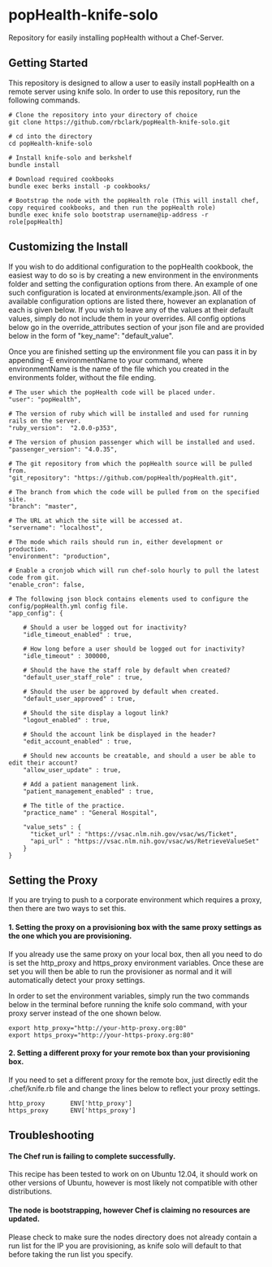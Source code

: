 popHealth-knife-solo
====================

Repository for easily installing popHealth without a Chef-Server.

Getting Started
-----

This repository is designed to allow a user to easily install popHealth on a remote server using knife solo. In order to use this repository, run the following commands.

    # Clone the repository into your directory of choice
    git clone https://github.com/rbclark/popHealth-knife-solo.git
    
    # cd into the directory
    cd popHealth-knife-solo

    # Install knife-solo and berkshelf
    bundle install

    # Download required cookbooks
    bundle exec berks install -p cookbooks/

    # Bootstrap the node with the popHealth role (This will install chef, copy required cookbooks, and then run the popHealth role)
    bundle exec knife solo bootstrap username@ip-address -r role[popHealth]

Customizing the Install
-----

If you wish to do additional configuration to the popHealth cookbook, the easiest way to do so is by creating a new environment in the environments folder and setting the configuration options from there. An example of one such configuration is located at environments/example.json. All of the available configuration options are listed there, however an explanation of each is given below. If you wish to leave any of the values at their default values, simply do not include them in your overrides. All config options below go in the override_attributes section of your json file and are provided below in the form of "key_name": "default_value".

Once you are finished setting up the environment file you can pass it in by appending -E environmentName to your command, where environmentName is the name of the file which you created in the environments folder, without the file ending.

    # The user which the popHealth code will be placed under.
    "user": "popHealth",

    # The version of ruby which will be installed and used for running rails on the server.
    "ruby_version":  "2.0.0-p353",

    # The version of phusion passenger which will be installed and used.
    "passenger_version": "4.0.35",

    # The git repository from which the popHealth source will be pulled from.
    "git_repository": "https://github.com/popHealth/popHealth.git",

    # The branch from which the code will be pulled from on the specified site.
    "branch": "master",

    # The URL at which the site will be accessed at.
    "servername": "localhost",

    # The mode which rails should run in, either development or production.
    "environment": "production",

    # Enable a cronjob which will run chef-solo hourly to pull the latest code from git.
    "enable_cron": false,

    # The following json block contains elements used to configure the config/popHealth.yml config file.
    "app_config": {
        
        # Should a user be logged out for inactivity?
        "idle_timeout_enabled" : true,
        
        # How long before a user should be logged out for inactivity?
        "idle_timeout" : 300000,

        # Should the have the staff role by default when created?
        "default_user_staff_role" : true,

        # Should the user be approved by default when created.
        "default_user_approved" : true,

        # Should the site display a logout link?
        "logout_enabled" : true,

        # Should the account link be displayed in the header?
        "edit_account_enabled" : true,
        
        # Should new accounts be creatable, and should a user be able to edit their account?
        "allow_user_update" : true,

        # Add a patient management link.
        "patient_management_enabled" : true,

        # The title of the practice.
        "practice_name" : "General Hospital",
        
        "value_sets" : {
          "ticket_url" : "https://vsac.nlm.nih.gov/vsac/ws/Ticket",
          "api_url" : "https://vsac.nlm.nih.gov/vsac/ws/RetrieveValueSet"
        }
    }

Setting the Proxy
-----

If you are trying to push to a corporate environment which requires a proxy, then there are two ways to set this.

#### 1. Setting the proxy on a provisioning box with the same proxy settings as the one which you are provisioning.

If you already use the same proxy on your local box, then all you need to do is set the http_proxy and https_proxy environment variables. Once these are set you will then be able to run the provisioner as normal and it will automatically detect your proxy settings. 

In order to set the environment variables, simply run the two commands below in the terminal before running the knife solo command, with your proxy server instead of the one shown below.

    export http_proxy="http://your-http-proxy.org:80"
    export https_proxy="http://your-https-proxy.org:80"

#### 2. Setting a different proxy for your remote box than your provisioning box.

If you need to set a different proxy for the remote box, just directly edit the .chef/knife.rb file and change the lines below to reflect your proxy settings.

    http_proxy       ENV['http_proxy']
    https_proxy      ENV['https_proxy']

Troubleshooting
-----

#### The Chef run is failing to complete successfully.

This recipe has been tested to work on on Ubuntu 12.04, it should work on other versions of Ubuntu, however is most likely not compatible with other distributions.

#### The node is bootstrapping, however Chef is claiming no resources are updated.

Please check to make sure the nodes directory does not already contain a run list for the IP you are provisioning, as knife solo will default to that before taking the run list you specify.
